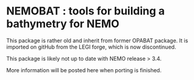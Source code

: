 # NEMOBAT : tools for building a bathymetry for NEMO

This package is rather old and inherit from former OPABAT package.  It is imported on gitHub from the LEGI forge, which is now discontinued.

This package is likely not up to date with NEMO release > 3.4.

More information will be posted here when porting is finished.
